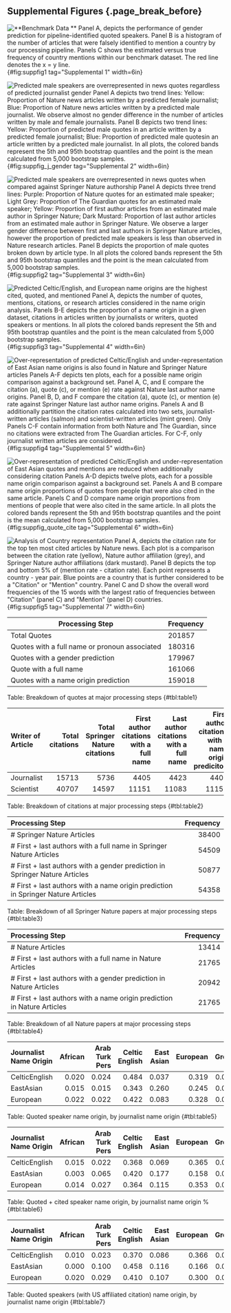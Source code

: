 ## Supplemental Figures {.page_break_before}

![
**Benchmark Data **
Panel A, depicts the performance of gender prediction for pipeline-identified quoted speakers. 
Panel B is a histogram of the number of articles that were falsely identified to mention a country by our processing pipeline. 
Panels C shows the estimated versus true frequency of country mentions within our benchmark dataset. The red line denotes the x = y line.
](https://github.com/nrosed/nature_news_disparities/raw/main/figure_notebooks/tmp_files/supp_fig1_tmp/supp_fig1.png "Supplementary Figure 1"){#fig:suppfig1 tag="Supplemental 1" width=6in}

![
**Predicted male speakers are overrepresented in news quotes regardless of predicted journalist gender**
Panel A depicts two trend lines: Yellow: Proportion of _Nature_ news articles written by a predicted female journalist; Blue: Proportion of _Nature_ news articles written by a predicted male journalist.
We observe almost no gender difference in the number of articles written by male and female journalists.
Panel B depicts two trend lines: Yellow: Proportion of predicted male quotes in an article written by a predicted female journalist; Blue: Proportion of predicted male quotesin an article  written by a predicted male journalist.
In all plots, the colored bands represent the 5th and 95th bootstrap quantiles and the point is the mean calculated from 5,000 bootstrap samples.
](https://github.com/nrosed/nature_news_disparities/raw/main/figure_notebooks/tmp_files/supp_journalist_contingency_tab_tmp/supp_fig.png "Supplementary Figure 2"){#fig:suppfig_j_gender tag="Supplemental 2" width=6in}


![
**Predicted male speakers are overrepresented in news quotes when compared against _Springer Nature_ authorship**
Panel A depicts three trend lines: Purple: Proportion of _Nature_ quotes for an estimated male speaker; Light Grey: Proportion of _The Guardian_ quotes for an estimated male speaker; Yellow: Proportion of first author articles from an estimated male author in _Springer Nature_; Dark Mustard: Proportion of last author articles from an estimated male author in _Springer Nature_.
We observe a larger gender difference between first and last authors in _Springer Nature_ articles, however the proportion of predicted male speakers is less than observed in _Nature_ research articles.
Panel B depicts the proportion of male quotes broken down by article type.
In all plots the colored bands represent the 5th and 95th bootstrap quantiles and the point is the mean calculated from 5,000 bootstrap samples.
](https://github.com/nrosed/nature_news_disparities/raw/main/figure_notebooks/tmp_files/fig2_tmp/fig2_supp.png "Supplementary Figure 3"){#fig:suppfig2 tag="Supplemental 3" width=6in}

![
**Predicted Celtic/English, and European name origins are the highest cited, quoted, and mentioned**
Panel A, depicts the number of quotes, mentions, citations, or research articles considered in the name origin analysis.
Panels B-E depicts the proportion of a name origin in a given dataset, citations in articles written by journalists or writers, quoted speakers or mentions.
In all plots the colored bands represent the 5th and 95th bootstrap quantiles and the point is the mean calculated from 5,000 bootstrap samples.
](https://github.com/nrosed/nature_news_disparities/raw/main/figure_notebooks/tmp_files/fig3_tmp/fig3_supp.png "Supplementary Figure 4"){#fig:suppfig3 tag="Supplemental 4" width=6in}

![
**Over-representation of predicted Celtic/English and under-representation of East Asian name origins is also found in _Nature_ and _Springer Nature_ articles**
Panels A-F depicts ten plots, each for a possible name origin comparison against a background set.
Panel A, C, and E compare the citation (a), quote (c), or mention (e) rate against _Nature_ last author name origins.
Panel B, D, and F compare the citation (a), quote (c), or mention (e) rate against _Springer Nature_ last author name origins.
Panels A and B additionally partition the citation rates calculated into two sets, journalist-written articles (salmon) and scientist-written articles (mint green).
Only Panels C-F contain information from both _Nature_ and _The Guardian_, since no citations were extracted from _The Guardian_ articles.
For C-F, only journalist written articles are considered.
](https://github.com/nrosed/nature_news_disparities/raw/main/figure_notebooks/tmp_files/fig3_tmp/fig3_supp2.png "Supplementary Figure 5"){#fig:suppfig4 tag="Supplemental 5" width=6in}

![
**Over-representation of predicted Celtic/English and under-representation of East Asian quotes and mentions are reduced when additionally considering citation**
Panels A-D depicts twelve plots, each for a possible name origin comparison against a background set.
Panels A and B compare name origin proportions of quotes from people that were also cited in the same article.
Panels C and D compare name origin proportions from mentions of people that were also cited in the same article.
In all plots the colored bands represent the 5th and 95th bootstrap quantiles and the point is the mean calculated from 5,000 bootstrap samples.
](https://github.com/nrosed/nature_news_disparities/raw/main/figure_notebooks/tmp_files/supp_country_specific_analysis_tmp/supp_fig.png "Supplementary Figure 6"){#fig:suppfig_quote_cite tag="Supplemental 6" width=6in}


![
**Analysis of Country representation**
Panel A, depicts the citation rate for the top ten most cited articles by _Nature_ news.
Each plot is a comparison between the citation rate (yellow), _Nature_ author affiliation (grey), and _Springer Nature_ author affiliations (dark mustard).
Panel B depicts the top and bottom 5% of (mention rate - citation rate).
Each point represents a country - year pair.
Blue points are a country that is further considered to be a "Citation" or "Mention" country.
Panel C and D show the overall word frequencies of the 15 words with the largest ratio of frequencies between "Citation" (panel C) and "Mention" (panel D) countries.
](https://github.com/nrosed/nature_news_disparities/raw/main/figure_notebooks/tmp_files/fig4_tmp/fig4_supp.png "Supplementary Figure 7"){#fig:suppfig5 tag="Supplemental 7" width=6in}


| Processing Step            | Frequency|
|---------------------------|---------|
|Total Quotes                |    201857|
|Quotes with a full name or pronoun associated |    180316|
|Quotes with a gender prediction     |    179967|
|Quote with a full name        |    161066|
|Quotes with a name origin prediction       |    159018|
Table: Breakdown of quotes at major processing steps {#tbl:table1}


|Writer of Article                | Total citations| Total  Springer Nature citations| First author citations with a full name| Last author citations with a full name| First author citations with a name origin prediciton| Last author citations with a name origin prediciton|
|:-------------------|---------------:|------------------------:|-------------------------------:|------------------------------:|---------------------------------------:|--------------------------------------:|
|Journalist |           15713|                     5736|                            4405|                           4423|                                    4402|                                   4406|
|Scientist  |           40707|                    14597|                           11151|                          11083|                                   11151|                                  11065|
Table: Breakdown of citations at major processing steps {#tbl:table2}


| Processing Step         | Frequency|
|:------------------------|---------:|
|#  Springer Nature Articles    |     38400|
|# First + last authors with a full name in  Springer Nature Articles  |     54509|
|# First + last authors with a gender prediction in  Springer Nature Articles |     50877|
|# First + last authors with a name origin prediction in  Springer Nature Articles |     54358|
Table: Breakdown of all  Springer Nature papers at major processing steps {#tbl:table3}


| Processing Step       | Frequency|
|:----------------------|---------:|
|# Nature Articles    |     13414|
|# First + last authors with a full name in Nature Articles  |     21765|
|# First + last authors with a gender prediction in Nature Articles |     20942|
|# First + last authors with a name origin prediction in Nature Articles |     21765|
Table: Breakdown of all Nature papers at major processing steps {#tbl:table4}


|Journalist Name Origin |   African| Arab Turk Pers| Celtic English| East Asian|  European|     Greek|    Hebrew|  Hispanic|    Nordic| South Asian|
|:-------------|---------:|------------:|-------------:|---------:|---------:|---------:|---------:|---------:|---------:|----------:|
|CelticEnglish | 0.020|    0.024|     0.484| 0.037| 0.319| 0.006| 0.016| 0.033| 0.035|  0.022|
|EastAsian     | 0.015|    0.015|     0.343| 0.260| 0.245| 0.005| 0.013| 0.024| 0.037|  0.039|
|European      | 0.022|    0.022|     0.422| 0.083| 0.328| 0.005| 0.016| 0.042| 0.031|  0.026|
Table: Quoted speaker name origin, by journalist name origin {#tbl:table5}


| Journalist Name Origin |   African| Arab Turk Pers| Celtic English| East Asian|  European|     Greek|    Hebrew|  Hispanic|    Nordic| South Asian|
|:-------------|---------:|------------:|-------------:|---------:|---------:|---------:|---------:|---------:|---------:|----------:|
|CelticEnglish | 0.015|    0.022|     0.368| 0.069| 0.365| 0.008| 0.0170| 0.023| 0.083|  0.025|
|EastAsian     | 0.003|    0.065|     0.420| 0.177| 0.158| 0.000| 0.0154| 0.069| 0.007|  0.081|
|European      | 0.014|    0.027|     0.364| 0.115| 0.353| 0.006| 0.0307| 0.025| 0.032|  0.029|
Table: Quoted + cited speaker name origin, by journalist name origin %  {#tbl:table6}


| Journalist Name Origin |   African| Arab Turk Pers| Celtic English| East Asian|  European|     Greek|    Hebrew|  Hispanic|    Nordic| South Asian|
|:-------------|---------:|------------:|-------------:|---------:|---------:|---------:|---------:|---------:|---------:|----------:|
|CelticEnglish | 0.010|    0.023|     0.370| 0.086| 0.366| 0.010| 0.021| 0.029| 0.056|  0.024|
|EastAsian     | 0.000|    0.100|     0.458| 0.116| 0.166| 0.000| 0.008| 0.066| 0.008|  0.075|
|European      | 0.020|    0.029|     0.410| 0.107| 0.300| 0.012| 0.023| 0.018| 0.030|  0.046|
Table: Quoted speakers (with US affiliated citation) name origin, by journalist name origin {#tbl:table7}

